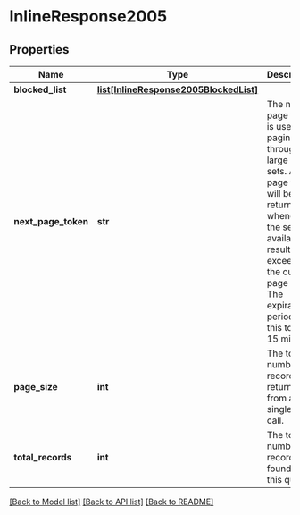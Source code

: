 # InlineResponse2005

## Properties
Name | Type | Description | Notes
------------ | ------------- | ------------- | -------------
**blocked_list** | [**list[InlineResponse2005BlockedList]**](InlineResponse2005BlockedList.md) |  | [optional] 
**next_page_token** | **str** | The next page token is used to paginate through large result sets. A next page token will be returned whenever the set of available results exceeds the current page size. The expiration period for this token is 15 minutes. | [optional] 
**page_size** | **int** | The total number of records returned from a single API call. | [optional] [default to 30]
**total_records** | **int** | The total number of records found for this query. | [optional] 

[[Back to Model list]](../README.md#documentation-for-models) [[Back to API list]](../README.md#documentation-for-api-endpoints) [[Back to README]](../README.md)

